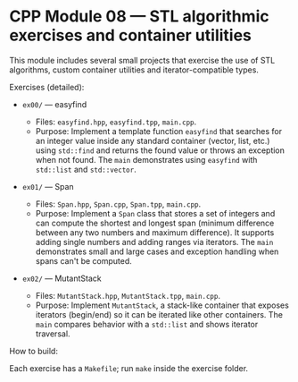 # CPP Module 08 — STL algorithmic exercises and container utilities

This module includes several small projects that exercise the use of STL algorithms, custom container utilities and iterator-compatible types.

Exercises (detailed):

- `ex00/` — easyfind
  - Files: `easyfind.hpp`, `easyfind.tpp`, `main.cpp`.
  - Purpose: Implement a template function `easyfind` that searches for an integer value inside any standard container (vector, list, etc.) using `std::find` and returns the found value or throws an exception when not found. The `main` demonstrates using `easyfind` with `std::list` and `std::vector`.

- `ex01/` — Span
  - Files: `Span.hpp`, `Span.cpp`, `Span.tpp`, `main.cpp`.
  - Purpose: Implement a `Span` class that stores a set of integers and can compute the shortest and longest span (minimum difference between any two numbers and maximum difference). It supports adding single numbers and adding ranges via iterators. The `main` demonstrates small and large cases and exception handling when spans can't be computed.

- `ex02/` — MutantStack
  - Files: `MutantStack.hpp`, `MutantStack.tpp`, `main.cpp`.
  - Purpose: Implement `MutantStack`, a stack-like container that exposes iterators (begin/end) so it can be iterated like other containers. The `main` compares behavior with a `std::list` and shows iterator traversal.

How to build:

Each exercise has a `Makefile`; run `make` inside the exercise folder.
